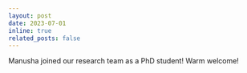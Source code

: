 ```yaml
---
layout: post
date: 2023-07-01
inline: true
related_posts: false
---
```


Manusha joined our research team as a PhD student! Warm welcome!